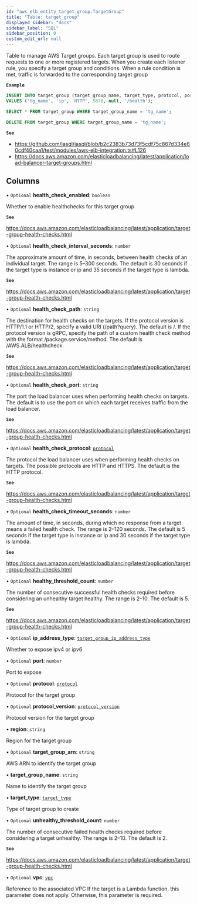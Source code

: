 ```yaml
---
id: "aws_elb_entity_target_group.TargetGroup"
title: "Table: target_group"
displayed_sidebar: "docs"
sidebar_label: "SQL"
sidebar_position: 0
custom_edit_url: null
---
```


Table to manage AWS Target groups. Each target group is used to route requests to one or more registered targets.
When you create each listener rule, you specify a target group and conditions. When a rule condition is met, traffic is forwarded to the corresponding target group

**`Example`**

```sql TheButton[Manage a Load Balancer target group]="Manage a Load Balancer target group"
INSERT INTO target_group (target_group_name, target_type, protocol, port, vpc, health_check_path)
VALUES ('tg_name', 'ip', 'HTTP', 5678, null, '/health');

SELECT * FROM target_group WHERE target_group_name = 'tg_name';

DELETE FROM target_group WHERE target_group_name = 'tg_name';
```

**`See`**

 - https://github.com/iasql/iasql/blob/b2c2383b73d73f5cdf75c867d334e80cdf40caa1/test/modules/aws-elb-integration.ts#L126
 - https://docs.aws.amazon.com/elasticloadbalancing/latest/application/load-balancer-target-groups.html

## Columns

• `Optional` **health\_check\_enabled**: `boolean`

Whether to enable healthchecks for this target group

**`See`**

https://docs.aws.amazon.com/elasticloadbalancing/latest/application/target-group-health-checks.html

• `Optional` **health\_check\_interval\_seconds**: `number`

The approximate amount of time, in seconds, between health checks of an individual target.
The range is 5–300 seconds. The default is 30 seconds if the target type is instance or ip and 35
seconds if the target type is lambda.

**`See`**

https://docs.aws.amazon.com/elasticloadbalancing/latest/application/target-group-health-checks.html

• `Optional` **health\_check\_path**: `string`

The destination for health checks on the targets.
If the protocol version is HTTP/1.1 or HTTP/2, specify a valid URI (/path?query). The default is /.
If the protocol version is gRPC, specify the path of a custom health check method with the format /package.service/method.
The default is /AWS.ALB/healthcheck.

**`See`**

https://docs.aws.amazon.com/elasticloadbalancing/latest/application/target-group-health-checks.html

• `Optional` **health\_check\_port**: `string`

The port the load balancer uses when performing health checks on targets. The default is to use the port
on which each target receives traffic from the load balancer.

**`See`**

https://docs.aws.amazon.com/elasticloadbalancing/latest/application/target-group-health-checks.html

• `Optional` **health\_check\_protocol**: [`protocol`](../enums/aws_elb_entity_target_group.ProtocolEnum.md)

The protocol the load balancer uses when performing health checks on targets.
The possible protocols are HTTP and HTTPS. The default is the HTTP protocol.

**`See`**

https://docs.aws.amazon.com/elasticloadbalancing/latest/application/target-group-health-checks.html

• `Optional` **health\_check\_timeout\_seconds**: `number`

The amount of time, in seconds, during which no response from a target means a failed health check.
The range is 2–120 seconds. The default is 5 seconds if the target type is instance or ip and
30 seconds if the target type is lambda.

**`See`**

https://docs.aws.amazon.com/elasticloadbalancing/latest/application/target-group-health-checks.html

• `Optional` **healthy\_threshold\_count**: `number`

The number of consecutive successful health checks required before considering an unhealthy target healthy.
The range is 2–10. The default is 5.

**`See`**

https://docs.aws.amazon.com/elasticloadbalancing/latest/application/target-group-health-checks.html

• `Optional` **ip\_address\_type**: [`target_group_ip_address_type`](../enums/aws_elb_entity_target_group.TargetGroupIpAddressTypeEnum.md)

Whether to expose ipv4 or ipv6

• `Optional` **port**: `number`

Port to expose

• `Optional` **protocol**: [`protocol`](../enums/aws_elb_entity_target_group.ProtocolEnum.md)

Protocol for the target group

• `Optional` **protocol\_version**: [`protocol_version`](../enums/aws_elb_entity_target_group.ProtocolVersionEnum.md)

Protocol version for the target group

• **region**: `string`

Region for the target group

• `Optional` **target\_group\_arn**: `string`

AWS ARN to identify the target group

• **target\_group\_name**: `string`

Name to identify the target group

• **target\_type**: [`target_type`](../enums/aws_elb_entity_target_group.TargetTypeEnum.md)

Type of target group to create

• `Optional` **unhealthy\_threshold\_count**: `number`

The number of consecutive failed health checks required before considering a target unhealthy.
The range is 2–10. The default is 2.

**`See`**

https://docs.aws.amazon.com/elasticloadbalancing/latest/application/target-group-health-checks.html

• `Optional` **vpc**: [`vpc`](aws_vpc_entity_vpc.Vpc.md)

Reference to the associated VPC
If the target is a Lambda function, this parameter does not apply. Otherwise, this parameter is required.
